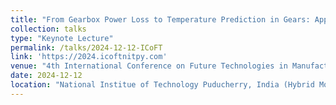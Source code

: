 ```yaml
---
title: "From Gearbox Power Loss to Temperature Prediction in Gears: Application to the Design of New Polymer Gear Concepts"
collection: talks
type: "Keynote Lecture"
permalink: /talks/2024-12-12-ICoFT
link: 'https://2024.icoftnitpy.com'
venue: "4th International Conference on Future Technologies in Manufacturing, Automation, Design & Energy"
date: 2024-12-12
location: "National Institue of Technology Puducherry, India (Hybrid Mode)"
---
```

